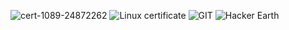 ![cert-1089-24872262](https://user-images.githubusercontent.com/98829310/152689817-9c19c4b9-004c-47ca-99e3-3a0308a4dc29.jpg)
![Linux certificate](https://user-images.githubusercontent.com/98829310/152689919-108a9fbd-0306-46dc-a332-59ecabe5b692.jpeg)
![GIT](https://user-images.githubusercontent.com/98829310/153266419-7400716f-d4b0-4a6a-89fd-eaa0a74f6a2b.jpeg)
![Hacker Earth](https://user-images.githubusercontent.com/98829310/153266448-3a574c02-ca8a-49b7-88e6-2c4012344a13.jpeg)